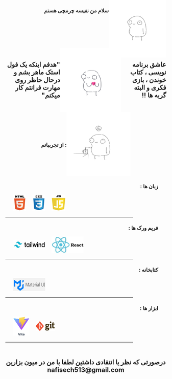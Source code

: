 <!DOCTYPE html>
<html>
  <body
    style="
      padding: 0 15%;
    "
  >
    <div style="display: flex; height: 150px; justify-content: end">
      <h3> سلام  من نفیسه چرمچی هستم </h3>
      <img
        src="https://github.com/nafiseh-charmchi/nafiseh-charmchi/blob/main/images/labkhandMonaliza.gif"
        alt="oops!"
        style="width: auto; height: 180px"
      />
    </div>
    <div style="direction: rtl; display: flex">
      <div style="display: flex; width: 1300px">
        <p style="align-self: center; font-size: 1.25rem; font-weight: bold">
          عاشق برنامه نویسی ، کتاب خوندن ، بازی فکری و البته گربه ها !!
        </p>
        <img
          src="https://github.com/nafiseh-charmchi/nafiseh-charmchi/blob/main/images/love.gif"
          alt=""
          style="width: 200px; height: 200px"
        />
      </div>
      <p style="align-self: center; font-size: 1.25rem; font-weight: bold">
        "هدفم اینکه یک فول استک ماهر بشم و درحال حاظر روی مهارت فرانتم کار میکنم"
      </p>
    </div>
    <div style="height: 200px; display: flex; justify-content: center">
      <h3 style="align-self: center"> از تجربیاتم : </h3> 
      <img
        src="https://github.com/nafiseh-charmchi/nafiseh-charmchi/blob/main/images/chayi.gif"
        alt=""
        style="width: 200px; height: 200px"
      />
    </div>
    <div style="display: flex; flex-direction: column; padding: 0 5%">
      <h3 style="direction: rtl">زبان ها :</h3>
      <div style="display: flex; align-items: center; gap: 20px">
        <img
          src="https://github.com/nafiseh-charmchi/nafiseh-charmchi/blob/main/images/images.jpg"
          alt=""
          style="width: 40px; height: 50px"
        />
        <img src="https://github.com/nafiseh-charmchi/nafiseh-charmchi/blob/main/images/images_2.jpg" alt="" style="width: 40px; height: 50px" />
        <img src="https://github.com/nafiseh-charmchi/nafiseh-charmchi/blob/main/images/images_3.png" alt="" style="width: 43px; height: 50px" />
      </div>
    </div>
    <hr style="width: 400px; margin-top: 20px" />
    <div style="padding: 0 5%">
      <h3 style="direction: rtl">فریم ورک ها :</h3>
      <div style="display: flex; align-items: center; gap: 20px">
        <img
          src="https://github.com/nafiseh-charmchi/nafiseh-charmchi/blob/main/images/tailwind.jpg"
          alt=""
          style="width: 100px; height: 30px"
          ;
        />
        <img
          src="https://github.com/nafiseh-charmchi/nafiseh-charmchi/blob/main/images/react.jpg"
          alt=""
          style="width: 100px; height: 50px"
          ;
        />
      </div>
    </div>
    <hr style="width: 400px; margin-top: 20px" />
    <div style="padding: 0 5%">
      <h3 style="direction: rtl"> کتابخانه :</h3>
      <div style="display: flex; align-items: center; gap: 20px">
        <img
          src="https://github.com/nafiseh-charmchi/nafiseh-charmchi/blob/main/images/mui.jpg"
          alt=""
          style="width: 100px; height: 40px"
          ;
        />
      </div>
    </div>
    <hr style="width: 400px; margin-top: 20px" />
    <div style="padding: 0 5%">
      <h3 style="direction: rtl">ابزار ها :</h3>
      <div style="display: flex; align-items: center; gap: 20px">
        <img
          src="https://github.com/nafiseh-charmchi/nafiseh-charmchi/blob/main/images/vite.png"
          alt=""
          style="width: 50px; height: 60px"
          ;
        />
        <img
          src="https://github.com/nafiseh-charmchi/nafiseh-charmchi/blob/main/images/git.jpg"
          alt=""
          style="width: 60px; height: 30px"
          ;
        />
      </div>
    </div>
    <hr style="width: 400px; margin-top: 20px;margin-bottom: 50px;" />
    <p style="text-align: center; font-size: 1.25rem; font-weight: bold">
      درصورتی که نظر یا انتقادی داشتین لطفا با من در میون بزارین
      <br>
       nafisech513@gmail.com  
    </p>
  </body>
</html>
